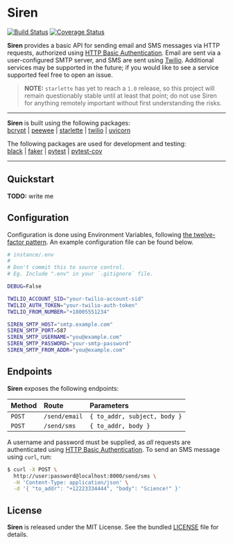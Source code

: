 # Siren

[![Build Status](https://travis-ci.org/jessebraham/siren.svg?branch=master)](https://travis-ci.org/jessebraham/siren)
[![Coverage Status](https://coveralls.io/repos/github/jessebraham/siren/badge.svg?branch=master)](https://coveralls.io/github/jessebraham/siren?branch=master)

__Siren__ provides a basic API for sending email and SMS messages via HTTP requests, authorized using [HTTP Basic Authentication](https://en.wikipedia.org/wiki/Basic_access_authentication). Email are sent via a user-configured SMTP server, and SMS are sent using [Twilio](https://www.twilio.com/). Additional services may be supported in the future; if you would like to see a service supported feel free to open an issue.

> __NOTE:__ `starlette` has yet to reach a `1.0` release, so this project will remain questionably stable until at least that point; do not use Siren for anything remotely important without first understanding the risks.

- - -

__Siren__ is built using the following packages:  
[bcrypt](https://github.com/pyca/bcrypt/) | [peewee](https://github.com/coleifer/peewee) | [starlette](https://github.com/encode/starlette) | [twilio](https://github.com/twilio/twilio-python) | [uvicorn](https://github.com/encode/uvicorn)

The following packages are used for development and testing:  
[black](https://github.com/ambv/black) | [faker](https://github.com/joke2k/faker) | [pytest](https://github.com/pytest-dev/pytest) | [pytest-cov](https://github.com/pytest-dev/pytest-cov)

- - -

## Quickstart

__TODO:__ write me

## Configuration

Configuration is done using Environment Variables, following [the twelve-factor pattern](https://12factor.net/config). An example configuration file can be found below.

```bash
# instance/.env
#
# Don't commit this to source control.
# Eg. Include ".env" in your `.gitignore` file.

DEBUG=False

TWILIO_ACCOUNT_SID="your-twilio-account-sid"
TWILIO_AUTH_TOKEN="your-twilio-auth-token"
TWILIO_FROM_NUMBER="+18005551234"

SIREN_SMTP_HOST="smtp.example.com"
SIREN_SMTP_PORT=587
SIREN_SMTP_USERNAME="you@example.com"
SIREN_SMTP_PASSWORD="your-smtp-password"
SIREN_SMTP_FROM_ADDR="you@example.com"
```

## Endpoints

__Siren__ exposes the following endpoints:

| Method | Route         | Parameters                   |
|:-------|:--------------|:-----------------------------|
| `POST` | `/send/email` | `{ to_addr, subject, body }` |
| `POST` | `/send/sms`   | `{ to_addr, body }`          |

A username and password must be supplied, as _all_ requests are authenticated using [HTTP Basic Authentication](https://en.wikipedia.org/wiki/Basic_access_authentication). To send an SMS message using `curl`, run:

```bash
$ curl -X POST \
  http://user:password@localhost:8000/send/sms \
  -H 'Content-Type: application/json' \
  -d '{ "to_addr": "+12223334444", "body": "Science!" }'
```

## License

__Siren__ is released under the MIT License. See the bundled [LICENSE](LICENSE) file for details.
